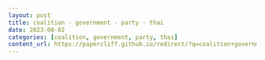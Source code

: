 ```yaml
---
layout: post
title: coalition · government · party · thai
date: 2023-08-02
categories: [coalition, government, party, thai]
content_url: https://papercliff.github.io/redirect/?q=coalition+government+party+thai&tbs=cdr:1,cd_min:8/1/2023,cd_max:8/3/2023
---
```


